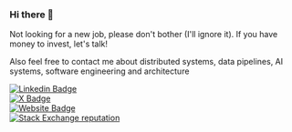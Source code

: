 ### Hi there 👋

Not looking for a new job, please don't bother (I'll ignore it). If you have money to invest, let's talk!

Also feel free to contact me about distributed systems, data pipelines, AI systems, software engineering and architecture


[![Linkedin Badge](https://img.shields.io/badge/-emrahdiril-blue?style=flat-square&logo=Linkedin&logoColor=white&link=https://www.linkedin.com/in/ediril/)](https://www.linkedin.com/in/ediril/)\
[![X Badge](https://img.shields.io/badge/emrahdma-blue?style=flat-square&logo=X&logoColor=white&link=https://x.com/emrahdma)](https://x.com/emrahdma)\
[![Website Badge](https://img.shields.io/website?down_color=red&down_message=down&label=https%3A%2F%2Femrahdiril.com&up_color=green&up_message=up&url=https%3A%2F%2Femrahdiril.com)](https://emrahdiril.com)\
[![Stack Exchange reputation](https://img.shields.io/stackexchange/stackoverflow/r/30581?style=flat-square)](https://stackoverflow.com/users/30581/emrah-diril)
[](https://komarev.com/ghpvc/?username=ediril)
